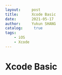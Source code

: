 ```yaml
---
layout:     post
title:      Xcode Basic
date:       2021-05-17
author:     Yukun SHANG
catalog: 	 true
tags:
    - iOS
	- Xcode
---
```


# Xcode Basic



